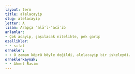 ```yaml
---
layout: term
title: alelacayip
slug: alelacayip
letter: A
lisan: Arapça ʿalā'l-ʿacāʾib
anlamlar:
- Çok acayip, şaşılacak nitelikte, pek garip
ozellikler:
- - sıfat
ornekler:
- - O zaman köprü böyle değildi, alelacayip bir iskeleydi.
orneklerkaynak:
- - Ahmet Rasim
---
```

